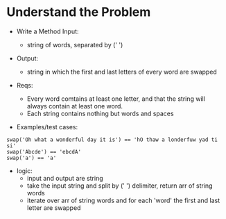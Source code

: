 # Understand the Problem
- Write a Method
Input:
  - string of words, separated by (' ')
- Output:
  - string in which the first and last letters of every word are swapped

- Reqs:
  - Every word comtains at least one letter, and that the string
    will always contain at least one word.
  - Each string contains nothing but words and spaces

- Examples/test cases:
```
swap('Oh what a wonderful day it is') == 'hO thaw a londerfuw yad ti si'
swap('Abcde') == 'ebcdA'
swap('a') == 'a'
```

- logic:
  - input and output are string
  - take the input string and split by (' ') delimiter, return arr of string words
  - iterate over arr of string words and for each 'word' the first and last letter are swapped